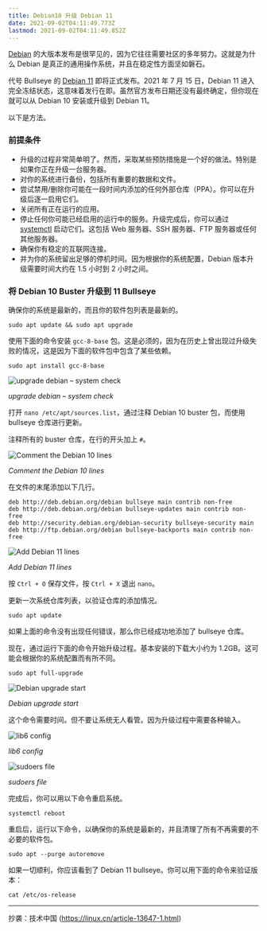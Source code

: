 ```yaml
---
title: Debian10 升级 Debian 11
date: 2021-09-02T04:11:49.773Z
lastmod: 2021-09-02T04:11:49.852Z
---
```

[Debian](https://www.debian.org/) 的大版本发布是很罕见的，因为它往往需要社区的多年努力。这就是为什么 Debian 是真正的通用操作系统，并且在稳定性方面坚如磐石。

代号 Bullseye 的 [Debian 11](https://www.debugpoint.com/2021/05/debian-11-features/) 即将正式发布。2021 年 7 月 15 日，Debian 11 进入完全冻结状态，这意味着发行在即。虽然官方发布日期还没有最终确定，但你现在就可以从 Debian 10 安装或升级到 Debian 11。

以下是方法。

### 前提条件

- 升级的过程非常简单明了。然而，采取某些预防措施是一个好的做法。特别是如果你正在升级一台服务器。
- 对你的系统进行备份，包括所有重要的数据和文件。
- 尝试禁用/删除你可能在一段时间内添加的任何外部仓库（PPA）。你可以在升级后逐一启用它们。
- 关闭所有正在运行的应用。
- 停止任何你可能已经启用的运行中的服务。升级完成后，你可以通过 [systemctl](https://www.debugpoint.com/2020/12/systemd-systemctl-service/) 启动它们。这包括 Web 服务器、SSH 服务器、FTP 服务器或任何其他服务器。
- 确保你有稳定的互联网连接。
- 并为你的系统留出足够的停机时间。因为根据你的系统配置，Debian 版本升级需要时间大约在 1.5 小时到 2 小时之间。

### 将 Debian 10 Buster 升级到 11 Bullseye

确保你的系统是最新的，而且你的软件包列表是最新的。

```
sudo apt update && sudo apt upgrade
```

使用下面的命令安装 `gcc-8-base` 包。这是必须的，因为在历史上曾出现过升级失败的情况，这是因为下面的软件包中包含了某些依赖。

```
sudo apt install gcc-8-base
```

![upgrade debian – system check](https://img.linux.net.cn/data/attachment/album/202108/04/114435o024zj0x0hy4vtxm.jpg)

*upgrade debian – system check*

打开 `nano /etc/apt/sources.list`，通过注释 Debian 10 buster 包，而使用 bullseye 仓库进行更新。

注释所有的 buster 仓库，在行的开头加上 `#`。

![Comment the Debian 10 lines](https://img.linux.net.cn/data/attachment/album/202108/04/114436hmapipjumm4k5443.jpg)

*Comment the Debian 10 lines*

在文件的末尾添加以下几行。

```
deb http://deb.debian.org/debian bullseye main contrib non-free
deb http://deb.debian.org/debian bullseye-updates main contrib non-free
deb http://security.debian.org/debian-security bullseye-security main
deb http://ftp.debian.org/debian bullseye-backports main contrib non-free
```

![Add Debian 11 lines](https://img.linux.net.cn/data/attachment/album/202108/04/114436n0qqjzqs43zqjv3q.jpg)

*Add Debian 11 lines*

按 `Ctrl + O` 保存文件，按 `Ctrl + X` 退出 `nano`。

更新一次系统仓库列表，以验证仓库的添加情况。

```
sudo apt update
```

如果上面的命令没有出现任何错误，那么你已经成功地添加了 bullseye 仓库。

现在，通过运行下面的命令开始升级过程。基本安装的下载大小约为 1.2GB。这可能会根据你的系统配置而有所不同。

```
sudo apt full-upgrade
```

![Debian upgrade start](https://img.linux.net.cn/data/attachment/album/202108/04/114436z9i7iyq7xkzy9iec.jpg)

*Debian upgrade start*

这个命令需要时间。但不要让系统无人看管。因为升级过程中需要各种输入。

![lib6 config](https://img.linux.net.cn/data/attachment/album/202108/04/114437isatsv93a9krva0r.jpg)

*lib6 config*

![sudoers file](https://img.linux.net.cn/data/attachment/album/202108/04/114437iknli2hdali27tpk.jpg)

*sudoers file*

完成后，你可以用以下命令重启系统。

```
systemctl reboot
```

重启后，运行以下命令，以确保你的系统是最新的，并且清理了所有不再需要的不必要的软件包。

```
sudo apt --purge autoremove
```

如果一切顺利，你应该看到了 Debian 11 bullseye。你可以用下面的命令来验证版本：

```
cat /etc/os-release
```

-------
抄袭：技术中国 (https://linux.cn/article-13647-1.html)